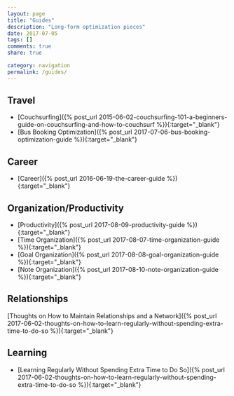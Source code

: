 ```yaml
---
layout: page
title: "Guides"
description: "Long-form optimization pieces"
date: 2017-07-05
tags: []
comments: true
share: true

category: navigation
permalink: /guides/
---
```


## Travel
* [Couchsurfing]({% post_url 2015-06-02-couchsurfing-101-a-beginners-guide-on-couchsurfing-and-how-to-couchsurf %}){:target="_blank"}
* [Bus Booking Optimization]({% post_url 2017-07-06-bus-booking-optimization-guide %}){:target="_blank"}

## Career
* [Career]({% post_url 2016-06-19-the-career-guide %}){:target="_blank"}

## Organization/Productivity
* [Productivity]({% post_url 2017-08-09-productivity-guide %}){:target="_blank"}
* [Time Organization]({% post_url 2017-08-07-time-organization-guide %}){:target="_blank"}
* [Goal Organization]({% post_url 2017-08-08-goal-organization-guide %}){:target="_blank"}
* [Note Organization]({% post_url 2017-08-10-note-organization-guide %}){:target="_blank"}

## Relationships 
[Thoughts on How to Maintain Relationships and a Network]({% post_url 2017-06-02-thoughts-on-how-to-learn-regularly-without-spending-extra-time-to-do-so %}){:target="_blank"}

## Learning
* [Learning Regularly Without Spending Extra Time to Do So]({% post_url 2017-06-02-thoughts-on-how-to-learn-regularly-without-spending-extra-time-to-do-so %}){:target="_blank"}
